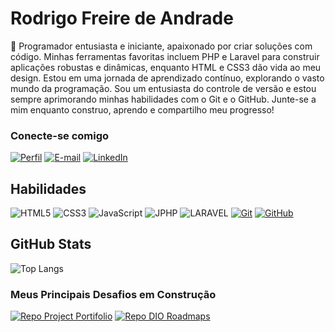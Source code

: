 # Rodrigo Freire de Andrade
👋 Programador entusiasta e iniciante, apaixonado por criar soluções com código. Minhas ferramentas favoritas incluem PHP e Laravel para construir aplicações robustas e dinâmicas, enquanto HTML e CSS3 dão vida ao meu design. Estou em uma jornada de aprendizado contínuo, explorando o vasto mundo da programação. Sou um entusiasta do controle de versão e estou sempre aprimorando minhas habilidades com o Git e o GitHub. Junte-se a mim enquanto construo, aprendo e compartilho meu progresso!

### Conecte-se comigo
[![Perfil](https://img.shields.io/badge/-Meu%20Perfil%20-30A3DC?style=for-the-badge)]([https:///](https://github.com/RodrigoFreireA/))
[![E-mail](https://img.shields.io/badge/-Email-000?style=for-the-badge&logo=microsoft-outlook&logoColor=E94D5F)](mailto:rohfreire@hotmail.com)
[![LinkedIn](https://img.shields.io/badge/-LinkedIn-000?style=for-the-badge&logo=linkedin&logoColor=30A3DC)](https://www.linkedin.com/in/RodrigoFreireA/)


## Habilidades
![HTML5](https://img.shields.io/badge/HTML-000?style=for-the-badge&logo=html5&logoColor=30A3DC)
![CSS3](https://img.shields.io/badge/CSS3-000?style=for-the-badge&logo=CSS3&logoColor=E94D5F)
![JavaScript](https://img.shields.io/badge/JavaScript-000?style=for-the-badge&logo=javascript&logoColor=30A3DC)
![JPHP](https://img.shields.io/badge/PHP-000?style=for-the-badge&logo=PHP&logoColor=30A3DC)
![LARAVEL](https://img.shields.io/badge/LARAVEL-000?style=for-the-badge&logo=laravel&logoColor=30A3DC)
[![Git](https://img.shields.io/badge/Git-000?style=for-the-badge&logo=git&logoColor=E94D5F)](https://git-scm.com/doc) 
[![GitHub](https://img.shields.io/badge/GitHub-000?style=for-the-badge&logo=github&logoColor=30A3DC)](https://docs.github.com/)

## GitHub Stats
![Top Langs](https://github-readme-stats-git-masterrstaa-rickstaa.vercel.app/api/top-langs/?username=RodrigoFreireA&layout=compact&bg_color=000&border_color=30A3DC&title_color=E94D5F&text_color=FFF)

### Meus Principais Desafios em Construção
[![Repo Project Portifolio](https://github-readme-stats.vercel.app/api/pin/?username=elidianaandrade&repo=dio-lab-open-source&bg_color=000&border_color=30A3DC&show_icons=true&icon_color=30A3DC&title_color=E94D5F&text_color=FFF)](https://github.com/elidianaandrade/dio-lab-open-source)
[![Repo DIO Roadmaps](https://github-readme-stats.vercel.app/api/pin/?username=digitalinnovationone&repo=roadmaps&bg_color=000&border_color=30A3DC&show_icons=true&icon_color=30A3DC&title_color=E94D5F&text_color=FFF)](https://github.com/digitalinnovationone/roadmaps)
